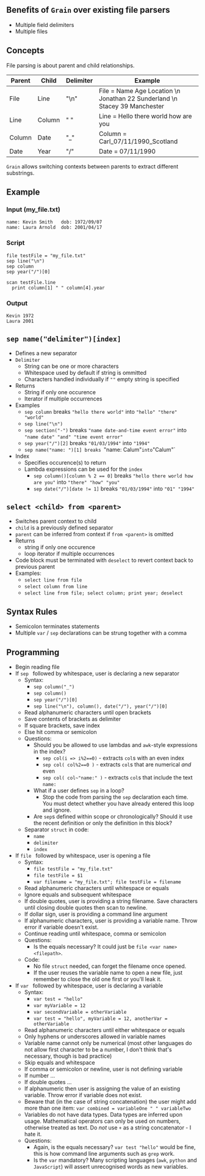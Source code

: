 ## Benefits of `Grain` over existing file parsers
* Multiple field delimiters
* Multiple files

## Concepts
File parsing is about parent and child relationships.

| Parent | Child | Delimiter | Example |
| ------ | ----- | --------- | ------- |
| File  | Line  | "\n" | File = Name Age Location \n Jonathan 22 Sunderland \n Stacey 39 Manchester |
| Line  | Column | " " | Line = Hello there world how are you |
| Column  | Date | "\_" | Column = Carl_07/11/1990_Scotland |
| Date | Year | "/" | Date = 07/11/1990 |

`Grain` allows switching contexts between parents to extract different substrings.

## Example

### Input (my_file.txt)
```
name: Kevin Smith   dob: 1972/09/07
name: Laura Arnold  dob: 2001/04/17
```

### Script
```
file testFile = "my_file.txt"
sep line("\n")
sep column
sep year("/")[0]

scan testFile.line
  print column[1] " " column[4].year
```

### Output
```
Kevin 1972
Laura 2001
```

## `sep name("delimiter")[index]`

* Defines a new separator
* `Delimiter`
  * String can be one or more characters
  * Whitespace used by default if string is ommitted
  * Characters handled individually if `""` empty string is specified 
* Returns
  * String if only one occurence
  * Iterator if multiple occurrences
* Examples
  * `sep column` breaks `"hello there world"` into `"hello" "there" "world"`
  * `sep line("\n")`
  * `sep section("-")` breaks `"name date-and-time event error"` into `"name date" "and" "time event error"`
  * `sep year("/")[2]` breaks `"01/03/1994"` into `"1994"`
  * `sep name("name: ")[1] breaks `"name: Calum"` into `"Calum"`
* Index
  * Specifies occurence(s) to return
  * Lambda expressions can be used for the `index`
    * `sep column()[column % 2 == 0]` breaks `"hello there world how are you"` into `"there" "how" "you"`
    * `sep date("/")[date != 1]` breaks `"01/03/1994"` into `"01" "1994"`


## `select <child> from <parent>`
* Switches parent context to child 
* `child` is a previously defined separator
* `parent` can be inferred from context if `from <parent>` is omitted
* Returns 
  * string if only one occurence
  * loop iterator if multiple occurrences 
* Code block must be terminated with `deselect` to revert context back to previous parent
* Examples:
  * `select line from file`
  * `select column from line`
  * `select line from file; select column; print year; deselect`


## Syntax Rules
* Semicolon terminates statements
* Multiple `var` / `sep` declarations can be strung together with a comma

## Programming
* Begin reading file
* If `sep ` followed by whitespace, user is declaring a new separator
    * Syntax:
        * `sep column("_")`
        * `sep column()`
        * `sep year("/")[0]`
        * `sep line("\n"), column(), date("/"), year("/")[0]`
    * Read alphanumeric characters until open brackets
    * Save contents of brackets as delimiter 
    * If square brackets, save index
    * Else hit comma or semicolon 
    * Questions:
        * Should you be allowed to use lambdas and `awk`-style expressions in the index? 
            * `sep col(i => i%2==0)` - extracts `col`s with an even index
            * `sep col( col%2==0 )` - extracts `col`s that are numerical _and_ even
            * `sep col( col~"name:" )` - extracts `col`s that include the text `name:`
        * What if a user defines `sep` in a loop?
            * Stop the code from parsing the `sep` declaration each time.  You must detect whether you have already entered this loop and ignore.
        * Are `sep`s defined within scope or chronologically?  Should it use the recent definition or only the definition in this block?
    * Separator `struct` in code:
        * `name`
        * `delimiter`
        * `index`
* If `file ` followed by whitespace, user is opening a file
    * Syntax:
        * `file testFile = "my_file.txt"`
        * `file testFile = $1`
        * `var filename = "my_file.txt"; file testFile = filename`
    * Read alphanumeric characters until whitespace or equals
    * Ignore equals and subsequent whitespace 
    * If double quotes, user is providing a string filename.  Save characters until closing double quotes then scan to newline.
    * If dollar sign, user is providing a command line argument
    * If alphanumeric characters, user is providing a variable name.  Throw error if variable doesn't exist.
    * Continue reading until whitespace, comma or semicolon
    * Questions:
        * Is the equals necessary?  It could just be `file <var name> <filepath>`.
    * Code:
      * No file `struct` needed, can forget the filename once opened.
      * If the user reuses the variable name to open a new file, just remember to close the old one first or you'll leak it.
* If `var ` followed by whitespace, user is declaring a variable
    * Syntax:
        * `var test = "hello"`
        * `var myVariable = 12`
        * `var secondVariable = otherVariable`
        * `var test = "hello", myVariable = 12, anotherVar = otherVariable`
    * Read alphanumeric characters until either whitespace or equals
    * Only hyphens or underscores allowed in variable names
    * Variable name cannot only be numerical (most other languages do not allow first character to be a number, I don't think that's necessary, though is bad practice)
    * Skip equals and whitespace
    * If comma or semicolon or newline, user is not defining variable 
    * If number ...
    * If double quotes ...
    * If alphanumeric then user is assigning the value of an existing variable.  Throw error if variable does not exist.
    * Beware that (in the case of string concatenation) the user might add more than one item: `var combined = variableOne " " variableTwo`
    * Variables do not have data types.  Data types are inferred upon usage.  Mathematical operators can only be used on numbers, otherwise treated as text.  Do _not_ use `+` as a string concatenator - I hate it. 
    * Questions:
        * Again, is the equals necessary? `var test "hello"` would be fine, this is how command line arguments such as `grep` work.
        * Is the `var` mandatory?  Many scripting languages (`awk`, `python` and `JavaScript`) will assert unrecognised words as new variables.
         
